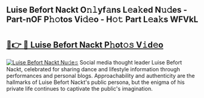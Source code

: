 ## Luise Befort Nackt O𝚗𝚕yf𝚊ns L𝚎a𝚔ed N𝚞𝚍es - Part-nOF P𝚑𝚘tos Vi𝚍𝚎o - H𝚘𝚝 Part L𝚎a𝚔s WFVkL

# <h2><a href="http://kf3125.oniu.top/?m=Luise+Befort+Nackt">🔗👉 🔴 Luise Befort Nackt P𝚑ot𝚘𝚜 V𝚒d𝚎o</a></h2>

[![Luise Befort Nackt Nu𝚍e𝚜](https://i.imgur.com/0qMVB7G.gif)](http://kf3125.oniu.top/?m=Luise+Befort+Nackt)
Social media thought leader Luise Befort Nackt, celebrated for sharing dance and lifestyle information through performances and personal blogs. Approachability and authenticity are the hallmarks of Luise Befort Nackt's public persona, but the enigma of his private life continues to captivate the public's imagination.  
